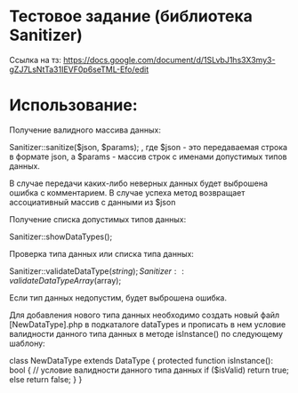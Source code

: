 # Тестовое задание (библиотека Sanitizer)

Ссылка на тз: https://docs.google.com/document/d/1SLvbJ1hs3X3my3-gZJ7LsNtTa31IEVF0p6seTML-Efo/edit

# Использование:

Получение валидного массива данных:

Sanitizer::sanitize($json, $params); , где $json - это передаваемая строка в формате json, а $params - массив строк с именами допустимых типов данных.

В случае передачи каких-либо неверных данных будет выброшена ошибка с комментарием. В случае успеха метод возвращает ассоциативный массив с данными из $json

Получение списка допустимых типов данных:

Sanitizer::showDataTypes();

Проверка типа данных или списка типа данных:

Sanitizer::validateDataType($string);
Sanitizer::validateDataTypeArray($array);

Если тип данных недопустим, будет выброшена ошибка.

Для добавления нового типа данных необходимо создать новый файл [NewDataType].php в подкаталоге dataTypes и прописать в нем условие валидности данного типа данных в методе isInstance() по следующему шаблону:

class NewDataType extends DataType
{
protected function isInstance(): bool
{
// условие валидности данного типа данных
if ($isValid) return true;
else return false;
}
}
